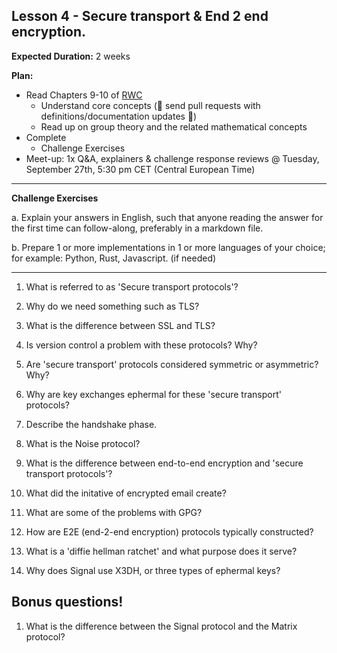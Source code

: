 

## Lesson 4 - Secure transport & End 2 end encryption.

**Expected Duration:** 2 weeks


**Plan:**
* Read Chapters 9-10 of [RWC](https://www.manning.com/books/real-world-cryptography?a_aid=Realworldcrypto&a_bid=ad500e09)
  * Understand core concepts (🎉 send pull requests with definitions/documentation updates 🎉)
  * Read up on group theory and the related mathematical concepts 
* Complete 
  * Challenge Exercises 
* Meet-up: 1x Q&A, explainers & challenge response reviews @ Tuesday, September 27th, 5:30 pm CET (Central European Time)



---

**Challenge Exercises**

a. Explain your answers in English, such that anyone reading the answer for the first time can follow-along, preferably in a markdown file.

b. Prepare 1 or more implementations in 1 or more languages of your choice; for example: Python, Rust, Javascript. (if needed)

---

1. What is referred to as 'Secure transport protocols'?

2. Why do we need something such as TLS?

3. What is the difference between SSL and TLS?

4. Is version control a problem with these protocols? Why?

5. Are 'secure transport' protocols considered symmetric or asymmetric? Why?

6. Why are key exchanges ephermal for these 'secure transport' protocols?

7. Describe the handshake phase.
   
8. What is the Noise protocol?

9. What is the difference between end-to-end encryption and 'secure transport protocols'?

10. What did the initative of encrypted email create?

12. What are some of the problems with GPG?
   
13. How are E2E (end-2-end encryption) protocols typically constructed?

14. What is a 'diffie hellman ratchet' and what purpose does it serve?

15. Why does Signal use X3DH, or three types of ephermal keys?


## Bonus questions!

1. What is the difference between the Signal protocol and the Matrix protocol?




